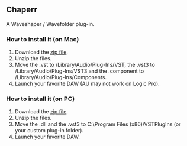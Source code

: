 ## Chaperr

A Waveshaper / Wavefolder plug-in.

[](https://github.com/kinaarlabs/Chaperr/raw/master/chaperr.jpg)

### How to install it (on Mac)

1. Download the [zip file](https://github.com/kinaarlabs/Chaperr/raw/master/Chaperr_MacOS.zip).
2. Unzip the files.
3. Move the .vst to /Library/Audio/Plug-Ins/VST, 
the .vst3 to /Library/Audio/Plug-Ins/VST3 
and the .component to /Library/Audio/Plug-Ins/Components.
4. Launch your favorite DAW (AU may not work on Logic Pro).

### How to install it (on PC)

1. Download the [zip file](https://github.com/kinaarlabs/Chaperr/raw/master/Chaperr_Windows_x64.zip).
2. Unzip the files.
3. Move the .dll and the .vst3 to C:\Program Files (x86)\VSTPlugIns (or your custom plug-in folder).
4. Launch your favorite DAW.
